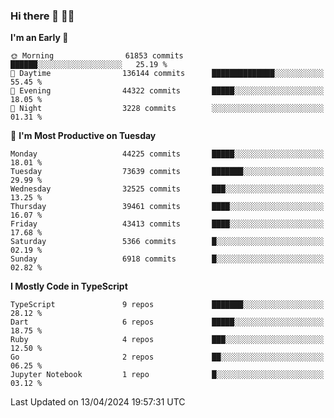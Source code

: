 ### Hi there 👋 🧑‍💻



<!--START_SECTION:waka-->
**I'm an Early 🐤** 

```text
🌞 Morning                61853 commits       ██████░░░░░░░░░░░░░░░░░░░   25.19 % 
🌆 Daytime                136144 commits      ██████████████░░░░░░░░░░░   55.45 % 
🌃 Evening                44322 commits       █████░░░░░░░░░░░░░░░░░░░░   18.05 % 
🌙 Night                  3228 commits        ░░░░░░░░░░░░░░░░░░░░░░░░░   01.31 % 
```
📅 **I'm Most Productive on Tuesday** 

```text
Monday                   44225 commits       █████░░░░░░░░░░░░░░░░░░░░   18.01 % 
Tuesday                  73639 commits       ███████░░░░░░░░░░░░░░░░░░   29.99 % 
Wednesday                32525 commits       ███░░░░░░░░░░░░░░░░░░░░░░   13.25 % 
Thursday                 39461 commits       ████░░░░░░░░░░░░░░░░░░░░░   16.07 % 
Friday                   43413 commits       ████░░░░░░░░░░░░░░░░░░░░░   17.68 % 
Saturday                 5366 commits        █░░░░░░░░░░░░░░░░░░░░░░░░   02.19 % 
Sunday                   6918 commits        █░░░░░░░░░░░░░░░░░░░░░░░░   02.82 % 
```


**I Mostly Code in TypeScript** 

```text
TypeScript               9 repos             ███████░░░░░░░░░░░░░░░░░░   28.12 % 
Dart                     6 repos             █████░░░░░░░░░░░░░░░░░░░░   18.75 % 
Ruby                     4 repos             ███░░░░░░░░░░░░░░░░░░░░░░   12.50 % 
Go                       2 repos             ██░░░░░░░░░░░░░░░░░░░░░░░   06.25 % 
Jupyter Notebook         1 repo              █░░░░░░░░░░░░░░░░░░░░░░░░   03.12 % 
```




 Last Updated on 13/04/2024 19:57:31 UTC
<!--END_SECTION:waka-->


